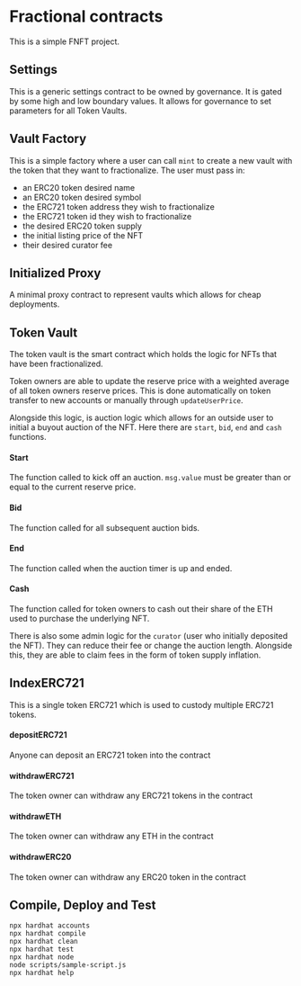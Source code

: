 # Fractional contracts

This is a simple FNFT project.

## Settings
This is a generic settings contract to be owned by governance. It is gated by some high and low boundary values. It allows for governance to set parameters for all Token Vaults.

## Vault Factory
This is a simple factory where a user can call `mint` to create a new vault with the token that they want to fractionalize. The user must pass in:
- an ERC20 token desired name
- an ERC20 token desired symbol
- the ERC721 token address they wish to fractionalize
- the ERC721 token id they wish to fractionalize
- the desired ERC20 token supply
- the initial listing price of the NFT
- their desired curator fee

## Initialized Proxy
A minimal proxy contract to represent vaults which allows for cheap deployments.

## Token Vault
The token vault is the smart contract which holds the logic for NFTs that have been fractionalized.

Token owners are able to update the reserve price with a weighted average of all token owners reserve prices. This is done automatically on token transfer to new accounts or manually through `updateUserPrice`.

Alongside this logic, is auction logic which allows for an outside user to initial a buyout auction of the NFT. Here there are `start`, `bid`, `end` and `cash` functions.
#### Start
The function called to kick off an auction. `msg.value` must be greater than or equal to the current reserve price.
#### Bid
The function called for all subsequent auction bids.
#### End
The function called when the auction timer is up and ended.
#### Cash
The function called for token owners to cash out their share of the ETH used to purchase the underlying NFT.

There is also some admin logic for the `curator` (user who initially deposited the NFT). They can reduce their fee or change the auction length. Alongside this, they are able to claim fees in the form of token supply inflation.

## IndexERC721
This is a single token ERC721 which is used to custody multiple ERC721 tokens. 
#### depositERC721
Anyone can deposit an ERC721 token into the contract
#### withdrawERC721
The token owner can withdraw any ERC721 tokens in the contract
#### withdrawETH
The token owner can withdraw any ETH in the contract
#### withdrawERC20
The token owner can withdraw any ERC20 token in the contract

## Compile, Deploy and Test

```shell
npx hardhat accounts
npx hardhat compile
npx hardhat clean
npx hardhat test
npx hardhat node
node scripts/sample-script.js
npx hardhat help
```

